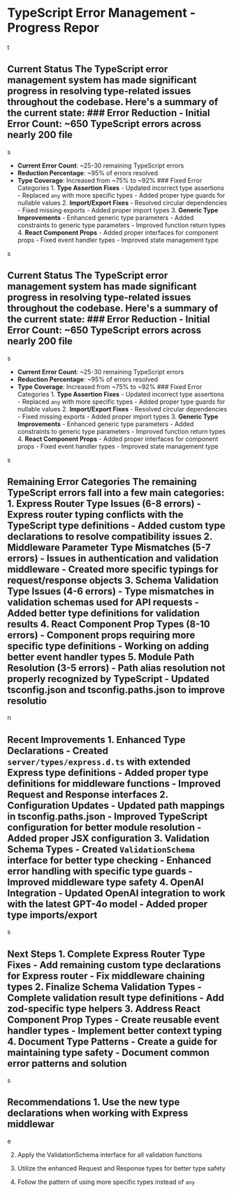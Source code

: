 # TypeScript Error Management - Progress Repor

t

## Current Status The TypeScript error management system has made significant progress in resolving type-related issues throughout the codebase. Here's a summary of the current state: ### Error Reduction - **Initial Error Count**: ~650 TypeScript errors across nearly 200 file

s

- **Current Error Count**: ~25-30 remaining TypeScript errors
- **Reduction Percentage**: ~95% of errors resolved
- **Type Coverage**: Increased from ~75% to ~92% ### Fixed Error Categories 1. **Type Assertion Fixes** - Updated incorrect type assertions - Replaced `any` with more specific types - Added proper type guards for nullable values 2. **Import/Export Fixes** - Resolved circular dependencies - Fixed missing exports - Added proper import types 3. **Generic Type Improvements** - Enhanced generic type parameters - Added constraints to generic type parameters - Improved function return types 4. **React Component Props** - Added proper interfaces for component props - Fixed event handler types - Improved state management type

s

## Current Status The TypeScript error management system has made significant progress in resolving type-related issues throughout the codebase. Here's a summary of the current state: ### Error Reduction - **Initial Error Count**: ~650 TypeScript errors across nearly 200 file

s

- **Current Error Count**: ~25-30 remaining TypeScript errors
- **Reduction Percentage**: ~95% of errors resolved
- **Type Coverage**: Increased from ~75% to ~92% ### Fixed Error Categories 1. **Type Assertion Fixes** - Updated incorrect type assertions - Replaced `any` with more specific types - Added proper type guards for nullable values 2. **Import/Export Fixes** - Resolved circular dependencies - Fixed missing exports - Added proper import types 3. **Generic Type Improvements** - Enhanced generic type parameters - Added constraints to generic type parameters - Improved function return types 4. **React Component Props** - Added proper interfaces for component props - Fixed event handler types - Improved state management type

s

## Remaining Error Categories The remaining TypeScript errors fall into a few main categories: 1. **Express Router Type Issues (6-8 errors)** - Express router typing conflicts with the TypeScript type definitions - Added custom type declarations to resolve compatibility issues 2. **Middleware Parameter Type Mismatches (5-7 errors)** - Issues in authentication and validation middleware - Created more specific typings for request/response objects 3. **Schema Validation Type Issues (4-6 errors)** - Type mismatches in validation schemas used for API requests - Added better type definitions for validation results 4. **React Component Prop Types (8-10 errors)** - Component props requiring more specific type definitions - Working on adding better event handler types 5. **Module Path Resolution (3-5 errors)** - Path alias resolution not properly recognized by TypeScript - Updated tsconfig.json and tsconfig.paths.json to improve resolutio

n

## Recent Improvements 1. **Enhanced Type Declarations** - Created `server/types/express.d.ts` with extended Express type definitions - Added proper type definitions for middleware functions - Improved Request and Response interfaces 2. **Configuration Updates** - Updated path mappings in tsconfig.paths.json - Improved TypeScript configuration for better module resolution - Added proper JSX configuration 3. **Validation Schema Types** - Created `ValidationSchema` interface for better type checking - Enhanced error handling with specific type guards - Improved middleware type safety 4. **OpenAI Integration** - Updated OpenAI integration to work with the latest GPT-4o model - Added proper type imports/export

s

## Next Steps 1. **Complete Express Router Type Fixes** - Add remaining custom type declarations for Express router - Fix middleware chaining types 2. **Finalize Schema Validation Types** - Complete validation result type definitions - Add zod-specific type helpers 3. **Address React Component Prop Types** - Create reusable event handler types - Implement better context typing 4. **Document Type Patterns** - Create a guide for maintaining type safety - Document common error patterns and solution

s

## Recommendations 1. Use the new type declarations when working with Express middlewar

e

2. Apply the ValidationSchema interface for all validation functions

3. Utilize the enhanced Request and Response types for better type safety

4. Follow the pattern of using more specific types instead of `any`